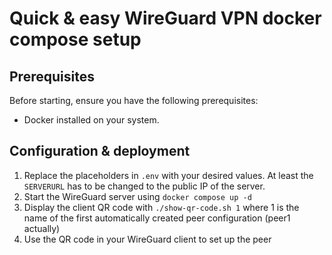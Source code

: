 # Quick & easy WireGuard VPN docker compose setup

## Prerequisites
Before starting, ensure you have the following prerequisites:
- Docker installed on your system.

## Configuration & deployment
1. Replace the placeholders in `.env` with your desired values. At least the `SERVERURL` has to be changed to the public IP of the server.
2. Start the WireGuard server using `docker compose up -d`
3. Display the client QR code with `./show-qr-code.sh 1` where 1 is the name of the first automatically created peer configuration (peer1 actually)
4. Use the QR code in your WireGuard client to set up the peer

